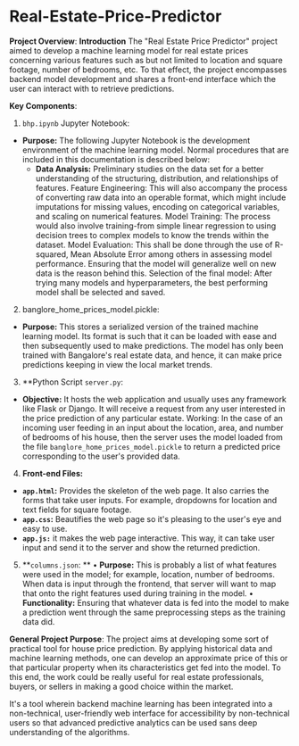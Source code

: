 # Real-Estate-Price-Predictor
**Project Overview**: 
**Introduction**
The "Real Estate Price Predictor" project aimed to develop a machine learning model for real estate prices concerning various features such as but not limited to location and square footage, number of bedrooms, etc. To that effect, the project encompasses backend model development and shares a front-end interface which the user can interact with to retrieve predictions.

**Key Components**:

1. `bhp.ipynb` Jupyter Notebook:
- **Purpose:** The following Jupyter Notebook is the development environment of the machine learning model. Normal procedures that are included in this documentation is described below:
     - **Data Analysis:** Preliminary studies on the data set for a better understanding of the structuring, distribution, and relationships of features.
Feature Engineering: This will also accompany the process of converting raw data into an operable format, which might include imputations for missing values, encoding on categorical variables, and scaling on numerical features. 
 Model Training: The process would also involve training-from simple linear regression to using decision trees to complex models to know the trends within the dataset.
Model Evaluation: This shall be done through the use of R-squared, Mean Absolute Error among others in assessing model performance. Ensuring that the model will generalize well on new data is the reason behind this. Selection of the final model: After trying many models and hyperparameters, the best performing model shall be selected and saved.

2. banglore_home_prices_model.pickle:
- **Purpose:** This stores a serialized version of the trained machine learning model. Its format is such that it can be loaded with ease and then subsequently used to make predictions. The model has only been trained with Bangalore's real estate data, and hence, it can make price predictions keeping in view the local market trends.

3. **Python Script `server.py`:
- **Objective:** It hosts the web application and usually uses any framework like Flask or Django. It will receive a request from any user interested in the price prediction of any particular estate.
Working: In the case of an incoming user feeding in an input about the location, area, and number of bedrooms of his house, then the server uses the model loaded from the file `banglore_home_prices_model.pickle` to return a predicted price corresponding to the user's provided data.

4. **Front-end Files:**
- **`app.html`:** Provides the skeleton of the web page. It also carries the forms that take user inputs. For example, dropdowns for location and text fields for square footage.
- **`app.css`:** Beautifies the web page so it's pleasing to the user's eye and easy to use.
- **`app.js:`** it makes the web page interactive. This way, it can take user input and send it to the server and show the returned prediction.
5. **`columns.json`: **
• **Purpose:** This is probably a list of what features were used in the model; for example, location, number of bedrooms. When data is input through the frontend, that server will want to map that onto the right features used during training in the model. 
• **Functionality:** Ensuring that whatever data is fed into the model to make a prediction went through the same preprocessing steps as the training data did.

**General Project Purpose**:
The project aims at developing some sort of practical tool for house price prediction. By applying historical data and machine learning methods, one can develop an approximate price of this or that particular property when its characteristics get fed into the model. To this end, the work could be really useful for real estate professionals, buyers, or sellers in making a good choice within the market.

It's a tool wherein backend machine learning has been integrated into a non-technical, user-friendly web interface for accessibility by non-technical users so that advanced predictive analytics can be used sans deep understanding of the algorithms.
